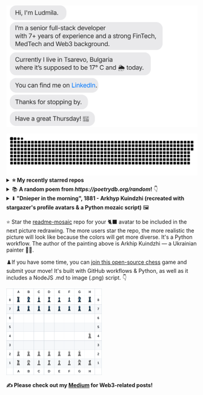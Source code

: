 [![](https://raw.githubusercontent.com/milaabl/milaabl/main/chat.svg)](https://www.linkedin.com/in/ludmila-a-dev/)

<!-- https://github.com/milaabl/milaabl/assets/86361434/c35b0e6f-acf0-435e-920d-b90faa4788ad -->

<img alt="Snake eating my contributions for breakfast🧉" src="https://raw.githubusercontent.com/milaabl/milaabl-readme/preview/github-contribution-grid-snake.svg" />

<details>
<summary>
  <strong>⭐ My recently starred repos </strong>
</summary>
  
<!-- Starred repos start -->
| Name | Url | Stars | Description |
| --- | --- |  --- |  --- |
| Xunzhuo/Xunzhuo|https://github.com/Xunzhuo/Xunzhuo|37|About me|
| zcaceres/interview-prep|https://github.com/zcaceres/interview-prep|1|algos, data structures etc.|
| zcaceres/snoop|https://github.com/zcaceres/snoop|3|Like grep or ack... for the DOM|
| zcaceres/zcaceres|https://github.com/zcaceres/zcaceres|2|Super secret Github profile README thing|
| zcaceres/dotfiles|https://github.com/zcaceres/dotfiles|2|System setup w/dotfiles, tools, and apps automated with Ansible. Forever a WIP.|
| glitch-txs/walletconnect-cafe|https://github.com/glitch-txs/walletconnect-cafe|2|Ethereum-provider implementation with Cafe (global state manager)|
| glitch-txs/metamask-csp-firefox|https://github.com/glitch-txs/metamask-csp-firefox|4|MetaMask is blocked by Firefox when using CSP|
| glitch-txs/next-auth|https://github.com/glitch-txs/next-auth|1|Authentication for the Web.|
| michaelsbradleyjr/nim-notcurses|https://github.com/michaelsbradleyjr/nim-notcurses|26|Nim wrapper for Notcurses: blingful TUIs and character graphics|
| arianXdev/hardhat-jest|https://github.com/arianXdev/hardhat-jest|10|A Hardhat plugin that allows you to use Jest easily!|
| przemek890/Gender_prediction|https://github.com/przemek890/Gender_prediction|4|An application that utilizes camera input to predict a person's gender using a convolutional layer in PyTorch.|
| pieralukasz/pixel-recruitment-task|https://github.com/pieralukasz/pixel-recruitment-task|1|Zadanie rekrutacyjne Pixel Technology|
| SaraRasoulian/oop-solid-patterns|https://github.com/SaraRasoulian/oop-solid-patterns|14|💎  An educational repository for OOP, SOLID and Design Patterns|
| BogdanMFometescu/resume-builder|https://github.com/BogdanMFometescu/resume-builder|13|Django-based web application that allows users to create, update, and export professional resumes.|
| 0xMimir/Advance-CNN-LSTM-Model-for-Cryptocurrency-Forecasting|https://github.com/0xMimir/Advance-CNN-LSTM-Model-for-Cryptocurrency-Forecasting|6|CNN LSTM model used for predicting cryptocurrencies|
| b-hristov/b-hristov|https://github.com/b-hristov/b-hristov|1||
| CloverGit/CloverGit|https://github.com/CloverGit/CloverGit|7||
| TatevKaren/TatevKaren-data-science-portfolio|https://github.com/TatevKaren/TatevKaren-data-science-portfolio|56|Data Science Portfolio of Tatev Karen Aslanyan including Case Studies and Research Projects that I have completed that solve business problems or introduce new products. Case Study papers, codes, and additional resources are all included.|
| PiotrRut/elonmusk-twitter-notifier|https://github.com/PiotrRut/elonmusk-twitter-notifier|62|AI driven e-mail notifier for tweets mentioning stock from Elon Musk 📈|
| Vendicated/Vencord|https://github.com/Vendicated/Vencord|6535|The cutest Discord client mod|
| yeoman/yo|https://github.com/yeoman/yo|3789|CLI tool for running Yeoman generators|
| matter-labs/zksync-era|https://github.com/matter-labs/zksync-era|2844|zkSync era|
| 0age/create2crunch|https://github.com/0age/create2crunch|419|A Rust program for finding salts that create gas-efficient Ethereum addresses via CREATE2.|
| joshstevens19/ethereum-multicall|https://github.com/joshstevens19/ethereum-multicall|332|Ability to call many ethereum constant function calls in 1 JSONRPC request|
| threshold-network/token-dashboard|https://github.com/threshold-network/token-dashboard|21||
| LimeChain/mongoose-immutable-plugin|https://github.com/LimeChain/mongoose-immutable-plugin|2|Mongoose plugin guarding fields from modifications|
| ankitects/anki|https://github.com/ankitects/anki|17122|Anki's shared backend and web components, and the Qt frontend|
| lightningnetwork/lnd|https://github.com/lightningnetwork/lnd|7476|Lightning Network Daemon ⚡️|
| CoNarrative/mongo-immutable|https://github.com/CoNarrative/mongo-immutable|10|Immutable MongoDB.|
| lightningdevkit/rust-lightning|https://github.com/lightningdevkit/rust-lightning|1078|A highly modular Bitcoin Lightning library written in Rust. It's rust-lightning, not Rusty's Lightning!|

<!-- Starred repos end -->

</details>

<details>
  <summary>📚 <strong>A random poem from <em>https://poetrydb.org/random</em>!</strong> 👇 </summary>

<!-- Start poem -->
# 💮 Epistle to Dr Arbuthnot; or, Prologue to the Satires. by *Alexander Pope*

<p>
    _P_. Shut, shut the door, good John! fatigued, I said,<br/>Tie up the knocker, say I'm sick, I'm dead.<br/>The Dog-star rages! nay, 'tis past a doubt,<br/>All Bedlam, or Parnassus, is let out:<br/>Fire in each eye, and papers in each hand,<br/>They rave, recite, and madden round the land.<br/><br/>What walls can guard me, or what shades can hide?<br/>They pierce my thickets, through my grot they glide,<br/>By land, by water, they renew the charge,<br/>They stop the chariot, and they board the barge.<br/>No place is sacred, not the church is free,<br/>Even Sunday shines no Sabbath-day to me:<br/>Then from the Mint walks forth the man of rhyme,<br/>Happy! to catch me, just at dinner-time.<br/><br/>Is there a parson, much bemused in beer,<br/>A maudlin poetess, a rhyming peer,<br/>A clerk, foredoom'd his father's soul to cross,<br/>Who pens a stanza, when he should engross?<br/>Is there, who, lock'd from ink and paper, scrawls<br/>With desperate charcoal round his darken'd walls?<br/>All fly to Twit'nam, and in humble strain<br/>Apply to me, to keep them mad or vain.<br/>Arthur, whose giddy son neglects the laws,<br/>Imputes to me and my damn'd works the cause:<br/>Poor Cornus sees his frantic wife elope,<br/>And curses wit, and poetry, and Pope.<br/><br/>Friend to my life! (which did not you prolong,<br/>The world had wanted many an idle song)<br/>What drop or nostrum can this plague remove?<br/>Or which must end me, a fool's wrath or love?<br/>A dire dilemma! either way I'm sped,<br/>If foes, they write, if friends, they read me dead.<br/>Seized and tied down to judge, how wretched I!<br/>Who can't be silent, and who will not lie:<br/>To laugh, were want of goodness and of grace,<br/>And to be grave, exceeds all power of face.<br/>I sit with sad civility, I read<br/>With honest anguish, and an aching head;<br/>And drop at last, but in unwilling ears,<br/>This saving counsel, 'Keep your piece nine years.'<br/><br/>'Nine years!' cries he, who high in Drury-lane,<br/>Lull'd by soft zephyrs through the broken pane,<br/>Rhymes ere he wakes, and prints before Term ends,<br/>Obliged by hunger, and request of friends:<br/>'The piece, you think, is incorrect? why take it,<br/>I'm all submission, what you'd have it, make it.'<br/><br/>Three things another's modest wishes bound,<br/>My friendship, and a prologue, and ten pound.<br/><br/>Pitholeon sends to me: 'You know his Grace,<br/>I want a patron; ask him for a place.'<br/>Pitholeon libell'd me--'But here's a letter<br/>Informs you, sir, 'twas when he knew no better.<br/>Dare you refuse him? Curll invites to dine,<br/>He'll write a journal, or he'll turn divine.'<br/><br/>Bless me! a packet.--''Tis a stranger sues,<br/>A virgin tragedy, an orphan Muse.'<br/>If I dislike it, 'Furies, death, and rage!'<br/>If I approve, 'Commend it to the stage.'<br/>There (thank my stars) my whole commission ends,<br/>The players and I are, luckily, no friends.<br/>Fired that the house reject him, ''Sdeath! I'll print it,<br/>And shame the fools--Your interest, sir, with Lintot.'<br/>Lintot, dull rogue! will think your price too much:<br/>'Not, sir, if you revise it, and retouch.'<br/>All my demurs but double his attacks;<br/>At last he whispers, 'Do; and we go snacks.'<br/>Glad of a quarrel, straight I clap the door:<br/>Sir, let me see your works and you no more.<br/><br/>'Tis sung, when Midas' ears began to spring<br/>(Midas, a sacred person and a king),<br/>His very minister who spied them first,<br/>(Some say his queen) was forced to speak, or burst.<br/>And is not mine, my friend, a sorer case,<br/>When every coxcomb perks them in my face?<br/><br/>_A_. Good friend, forbear! you deal in dangerous things.<br/>I'd never name queens, ministers, or kings;<br/>Keep close to ears, and those let asses prick,<br/>'Tis nothing----<br/><br/>_P_.     Nothing? if they bite and kick?<br/>Out with it, Dunciad! let the secret pass,<br/>That secret to each fool, that he's an ass:<br/>The truth once told (and wherefore should we lie?)<br/>The queen of Midas slept, and so may I.<br/><br/>You think this cruel? Take it for a rule,<br/>No creature smarts so little as a fool.<br/>Let peals of laughter, Codrus! round thee break,<br/>Thou unconcern'd canst hear the mighty crack:<br/>Pit, box, and gallery in convulsions hurl'd,<br/>Thou stand'st unshook amidst a bursting world.<br/>Who shames a scribbler? break one cobweb through,<br/>He spins the slight, self-pleasing thread anew:<br/>Destroy his fib or sophistry, in vain,<br/>The creature's at his dirty work again,<br/>Throned in the centre of his thin designs,<br/>Proud of a vast extent of flimsy lines!<br/>Whom have I hurt? has poet yet, or peer,<br/>Lost the arch'd eyebrow, or Parnassian sneer?<br/>And has not Colly still his lord, and whore?<br/>His butchers, Henley, his freemasons, Moore?<br/>Does not one table Bavius still admit?<br/>Still to one bishop, Philips seem a wit<br/>Still Sappho----<br/><br/>_A_.     Hold! for God-sake--you'll offend,<br/>No names--be calm--learn prudence of a friend:<br/>I too could write, and I am twice as tall;<br/>But foes like these----<br/><br/>_P_.          One flatterer's worse than all.<br/>Of all mad creatures, if the learn'd are right,<br/>It is the slaver kills, and not the bite.<br/>A fool quite angry is quite innocent:<br/>Alas! 'tis ten times worse when they repent.<br/><br/>One dedicates in high heroic prose,<br/>And ridicules beyond a hundred foes:<br/>One from all Grub-street will my fame defend,<br/>And, more abusive, calls himself my friend.<br/>This prints my letters, that expects a bribe,<br/>And others roar aloud, 'Subscribe, subscribe!'<br/><br/>There are, who to my person pay their court:<br/>I cough like Horace, and, though lean, am short,<br/>Ammon's great son one shoulder had too high,<br/>Such Ovid's nose, and, 'Sir! you have an eye'--<br/>Go on, obliging creatures! make me see<br/>All that disgraced my betters, met in me.<br/>Say for my comfort, languishing in bed,<br/>'Just so immortal Maro held his head:'<br/>And, when I die, be sure you let me know<br/>Great Homer died three thousand years ago.<br/><br/>Why did I write? what sin to me unknown<br/>Dipp'd me in ink, my parents', or my own?<br/>As yet a child, nor yet a fool to fame,<br/>I lisp'd in numbers, for the numbers came.<br/>I left no calling for this idle trade,<br/>No duty broke, no father disobey'd.<br/>The Muse but served to ease some friend, not wife,<br/>To help me through this long disease, my life,<br/>To second, Arbuthnot! thy art and care,<br/>And teach the being you preserved to bear.<br/><br/>But why then publish? Granville the polite,<br/>And knowing Walsh, would tell me I could write;<br/>Well-natured Garth inflamed with early praise,<br/>And Congreve loved, and Swift endured my lays;<br/>The courtly Talbot, Somers, Sheffield read,<br/>Even mitred Rochester would nod the head,<br/>And St John's self (great Dryden's friends before)<br/>With open arms received one poet more.<br/>Happy my studies, when by these approved!<br/>Happier their author, when by these beloved!<br/>From these the world will judge of men and books,<br/>Not from the Burnets, Oldmixons, and Cookes.<br/><br/>Soft were my numbers; who could take offence<br/>While pure description held the place of sense?<br/>Like gentle Fanny's was my flowery theme,<br/>'A painted mistress, or a purling stream.'<br/>Yet then did Gildon draw his venal quill;<br/>I wish'd the man a dinner, and sat still.<br/>Yet then did Dennis rave in furious fret;<br/>I never answer'd--I was not in debt.<br/>If want provoked, or madness made them print,<br/>I waged no war with Bedlam or the Mint.<br/><br/>Did some more sober critic come abroad--<br/>If wrong, I smiled; if right, I kiss'd the rod.<br/>Pains, reading, study, are their just pretence,<br/>And all they want is spirit, taste, and sense.<br/>Commas and points they set exactly right,<br/>And 'twere a sin to rob them of their mite.<br/>Yet ne'er one sprig of laurel graced these ribalds,<br/>From slashing Bentley down to piddling Tibbalds:<br/>Each wight, who reads not, and but scans and spells,<br/>Each word-catcher, that lives on syllables,<br/>Even such small critics some regard may claim,<br/>Preserved in Milton's or in Shakspeare's name.<br/>Pretty! in amber to observe the forms<br/>Of hairs, or straws, or dirt, or grubs, or worms!<br/>The things, we know, are neither rich nor rare,<br/>But wonder how the devil they got there.<br/><br/>Were others angry--I excused them too;<br/>Well might they rage, I gave them but their due.<br/>A man's true merit 'tis not hard to find;<br/>But each man's secret standard in his mind,<br/>That casting-weight pride adds to emptiness,<br/>This, who can gratify for who can guess?<br/>The bard whom pilfer'd Pastorals renown,<br/>Who turns a Persian tale for half-a-crown,<br/>Just writes to make his barrenness appear,<br/>And strains from hard-bound brains eight lines a year;<br/>He who, still wanting, though he lives on theft,<br/>Steals much, spends little, yet has nothing left:<br/>And he who, now to sense, now nonsense leaning,<br/>Means not, but blunders round about a meaning:<br/>And he, whose fustian's so sublimely bad,<br/>It is not poetry, but prose run mad:<br/>All these, my modest satire bade translate,<br/>And own'd that nine such poets made a Tate.<br/>How did they fume, and stamp, and roar, and chafe!<br/>And swear, not Addison himself was safe.<br/><br/>Peace to all such! but were there one whose fires<br/>True genius kindles, and fair fame inspires;<br/>Blest with each talent and each art to please,<br/>And born to write, converse, and live with ease:<br/>Should such a man, too fond to rule alone,<br/>Bear, like the Turk, no brother near the throne,<br/>View him with scornful, yet with jealous eyes,<br/>And hate for arts that caused himself to rise;<br/>Damn with faint praise, assent with civil leer,<br/>And, without sneering, teach the rest to sneer;<br/>Willing to wound, and yet afraid to strike,<br/>Just hint a fault, and hesitate dislike;<br/>Alike reserved to blame, or to commend,<br/>A timorous foe, and a suspicious friend;<br/>Dreading e'en fools, by flatterers besieged,<br/>And so obliging, that he ne'er obliged;<br/>Like Cato, give his little senate laws,<br/>And sit attentive to his own applause;<br/>While wits and Templars every sentence raise,<br/>And wonder with a foolish face of praise--<br/>Who but must laugh, if such a man there be?<br/>Who would not weep, if Atticus were he?<br/><br/>What though my name stood rubric on the walls,<br/>Or plaster'd posts, with claps, in capitals?<br/>Or smoking forth, a hundred hawkers' load,<br/>On wings of winds came flying all abroad?<br/>I sought no homage from the race that write;<br/>I kept, like Asian monarchs, from their sight:<br/>Poems I heeded (now be-rhymed so long)<br/>No more than thou, great George! a birthday song.<br/>I ne'er with wits or witlings pass'd my days,<br/>To spread about the itch of verse and praise;<br/>Nor like a puppy, daggled through the town,<br/>To fetch and carry sing-song up and down;<br/>Nor at rehearsals sweat, and mouth'd, and cried,<br/>With handkerchief and orange at my side;<br/>But sick of fops, and poetry, and prate,<br/>To Bufo left the whole Castalian state.<br/><br/>Proud as Apollo on his forkèd hill,<br/>Sat full-blown Bufo, puff'd by every quill;<br/>Fed with soft dedication all day long,<br/>Horace and he went hand in hand in song.<br/>His library (where busts of poets dead<br/>And a true Pindar stood without a head)<br/>Received of wits an undistinguish'd race,<br/>Who first his judgment ask'd, and then a place:<br/>Much they extoll'd his pictures, much his seat,<br/>And flatter'd every day, and some days eat:<br/>Till, grown more frugal in his riper days,<br/>He paid some bards with port, and some with praise,<br/>To some a dry rehearsal was assign'd,<br/>And others (harder still) he paid in kind.<br/>Dryden alone (what wonder?) came not nigh,<br/>Dryden alone escaped this judging eye:<br/>But still the great have kindness in reserve,<br/>He help'd to bury whom he help'd to starve.<br/><br/>May some choice patron bless each gray-goose quill!<br/>May every Bavius have his Bufo still!<br/>So when a statesman wants a day's defence,<br/>Or envy holds a whole week's war with sense,<br/>Or simple pride for flattery makes demands,<br/>May dunce by dunce be whistled off my hands!<br/>Bless'd be the great! for those they take away,<br/>And those they left me; for they left me Gay;<br/>Left me to see neglected genius bloom,<br/>Neglected die, and tell it on his tomb:<br/>Of all thy blameless life, the sole return<br/>My verse, and Queensberry weeping o'er thy urn!<br/><br/>Oh let me live my own, and die so too!<br/>(To live and die is all I have to do:)<br/>Maintain a poet's dignity and ease,<br/>And see what friends, and read what books I please:<br/>Above a patron, though I condescend<br/>Sometimes to call a minister my friend.<br/>I was not born for courts or great affairs;<br/>I pay my debts, believe, and say my prayers;<br/>Can sleep without a poem in my head,<br/>Nor know if Dennis be alive or dead.<br/><br/>Why am I ask'd what next shall see the light?<br/>Heavens! was I born for nothing but to write?<br/>Has life no joys for me? or (to be grave)<br/>Have I no friend to serve, no soul to save?<br/>'I found him close with Swift--Indeed? no doubt<br/>(Cries prating Balbus) something will come out.'<br/>'Tis all in vain, deny it as I will.<br/>'No, such a genius never can lie still;'<br/>And then for mine obligingly mistakes<br/>The first lampoon Sir Will or Bubo makes.<br/>Poor guiltless I! and can I choose but smile,<br/>When every coxcomb knows me by my style?<br/><br/>Cursed be the verse, how well soe'er it flow,<br/>That tends to make one worthy man my foe,<br/>Give virtue scandal, innocence a fear,<br/>Or from the soft-eyed virgin steal a tear!<br/>But he who hurts a harmless neighbour's peace,<br/>Insults fallen worth, or beauty in distress,<br/>Who loves a lie, lame slander helps about,<br/>Who writes a libel, or who copies out:<br/>That fop, whose pride affects a patron's name,<br/>Yet, absent, wounds an author's honest fame:<br/>Who can your merit selfishly approve,<br/>And show the sense of it without the love;<br/>Who has the vanity to call you friend,<br/>Yet wants the honour, injured, to defend;<br/>Who tells whate'er you think, whate'er you say,<br/>And, if he lie not, must at least betray:<br/>Who to the dean, and silver bell can swear,<br/>And sees at Canons what was never there;<br/>Who reads, but--with a lust to misapply,<br/>Make satire a lampoon, and fiction, lie;<br/>A lash like mine no honest man shall dread,<br/>But all such babbling blockheads in his stead.<br/>Let Sporus tremble--<br/><br/>_A_.               What? that thing of silk,<br/>Sporus, that mere white curd of ass's milk?<br/>Satire or sense, alas! can Sporus feel?<br/>Who breaks a butterfly upon a wheel?<br/><br/>_P_. Yet let me flap this bug with gilded wings,<br/>This painted child of dirt, that stinks and stings;<br/>Whose buzz the witty and the fair annoys,<br/>Yet wit ne'er tastes, and beauty ne'er enjoys;<br/>So well-bred spaniels civilly delight<br/>In mumbling of the game they dare not bite.<br/>Eternal smiles his emptiness betray,<br/>As shallow streams run dimpling all the way.<br/>Whether in florid impotence he speaks,<br/>And, as the prompter breathes, the puppet squeaks;<br/>Or at the ear of Eve, familiar toad!<br/>Half-froth, half-venom, spits himself abroad,<br/>In puns or politics, or tales, or lies,<br/>Or spite, or smut, or rhymes, or blasphemies.<br/>His wit all see-saw, between that and this,<br/>Now high, now low, now master up, now miss,<br/>And he himself one vile antithesis.<br/>Amphibious thing! that, acting either part,<br/>The trifling head, or the corrupted heart,<br/>Fop at the toilet, flatterer at the board,<br/>Now trips a lady, and now struts a lord.<br/>Eve's tempter thus the Rabbins have express'd,<br/>A cherub's face, a reptile all the rest,<br/>Beauty that shocks you, parts that none will trust,<br/>Wit that can creep, and pride that licks the dust.<br/><br/>Not Fortune's worshipper, nor Fashion's fool,<br/>Not Lucre's madman, nor Ambition's tool,<br/>Not proud, nor servile; be one poet's praise,<br/>That, if he pleased, he pleased by manly ways:<br/>That flattery, even to kings, he held a shame,<br/>And thought a lie in verse or prose the same.<br/>That not in Fancy's maze he wander'd long,<br/>But stoop'd to Truth, and moralised his song:<br/>That not for Fame, but Virtue's better end,<br/>He stood the furious foe, the timid friend,<br/>The damning critic, half-approving wit,<br/>The coxcomb hit, or fearing to be hit;<br/>Laugh'd at the loss of friends he never had,<br/>The dull, the proud, the wicked, and the mad;<br/>The distant threats of vengeance on his head,<br/>The blow unfelt, the tear he never shed;<br/>The tale revived, the lie so oft o'erthrown,<br/>Th' imputed trash, and dulness not his own;<br/>The morals blacken'd when the writings 'scape,<br/>The libell'd person, and the pictured shape;<br/>Abuse, on all he loved, or loved him, spread,<br/>A friend in exile, or a father dead;<br/>The whisper that, to greatness still too near,<br/>Perhaps yet vibrates on his sovereign's ear--<br/>Welcome for thee, fair Virtue! all the past:<br/>For thee, fair Virtue! welcome even the last!<br/><br/>_A_. But why insult the poor, affront the great?<br/><br/>_P_. A knave's a knave, to me, in every state:<br/>Alike my scorn, if he succeed or fail,<br/>Sporus at court, or Japhet in a jail,<br/>A hireling scribbler, or a hireling peer,<br/>Knight of the post corrupt, or of the shire;<br/>If on a pillory, or near a throne,<br/>He gain his prince's ear, or lose his own.<br/><br/>Yet soft by nature, more a dupe than wit,<br/>Sappho can tell you how this man was bit:<br/>This dreaded satirist Dennis will confess<br/>Foe to his pride, but friend to his distress:<br/>So humble, he has knock'd at Tibbald's door,<br/>Has drunk with Cibber, nay, has rhymed for Moore.<br/>Full ten years slander'd, did he once reply?<br/>Three thousand suns went down on Welsted's lie.<br/>To please a mistress one aspersed his life;<br/>He lash'd him not, but let her be his wife:<br/>Let Budgell charge low Grub-street on his quill,<br/>And write whate'er he pleased, except his will;<br/>Let the two Curlls of town and court abuse<br/>His father, mother, body, soul, and Muse.<br/>Yet why that father held it for a rule,<br/>It was a sin to call our neighbour fool:<br/>That harmless mother thought no wife a whore:<br/>Hear this, and spare his family, James Moore!<br/>Unspotted names, and memorable long!<br/>If there be force in virtue, or in song.<br/><br/>Of gentle blood (part shed in honour's cause,<br/>While yet in Britain honour had applause)<br/>Each parent sprung----<br/><br/>_A._         What fortune, pray?----<br/><br/>_P._                            Their own,<br/>And better got, than Bestia's from the throne.<br/>Born to no pride, inheriting no strife,<br/>Nor marrying discord in a noble wife,<br/>Stranger to civil and religious rage,<br/>The good man walk'd innoxious through his age.<br/>No courts he saw, no suits would ever try,<br/>Nor dared an oath, nor hazarded a lie.<br/>Unlearn'd, he knew no schoolman's subtle art,<br/>No language but the language of the heart.<br/>By nature honest, by experience wise,<br/>Healthy by temperance, and by exercise;<br/>His life, though long, to sickness pass'd unknown,<br/>His death was instant, and without a groan.<br/>O grant me thus to live, and thus to die!<br/>Who sprung from kings shall know less joy than I.<br/><br/>O friend! may each domestic bliss be thine!<br/>Be no unpleasing melancholy mine:<br/>Me, let the tender office long engage,<br/>To rock the cradle of reposing age,<br/>With lenient arts extend a mother's breath,<br/>Make languor smile, and smooth the bed of death,<br/>Explore the thought, explain the asking eye,<br/>And keep a while one parent from the sky!<br/>On cares like these if length of days attend,<br/>May Heaven, to bless those days, preserve my friend,<br/>Preserve him social, cheerful, and serene,<br/>And just as rich as when he served a Queen.<br/><br/>_A_. Whether that blessing be denied or given,<br/>Thus far was right, the rest belongs to Heaven.
</p>

***
<!-- End poem -->
</details>

<details>
<summary>
  ⬇️ <strong>"Dnieper in the morning", 1881 - Arkhyp Kuindzhi (recreated with stargazer's profile avatars & a Python mozaic script)</strong> 🖼️
</summary>

<img width="49%" src="https://raw.githubusercontent.com/milaabl/readme-mosaic/main/data/input.jpg" alt="Original picture"/>
<img width="49%" src="https://raw.githubusercontent.com/milaabl/readme-mosaic/main/data/output.jpg" alt="Output picture"/>
<img width="70%" src="https://raw.githubusercontent.com/milaabl/readme-mosaic/main/data/output.gif" alt="Output GIF"/>
</details>

⭐ Star the [readme-mosaic](https://github.com/milaabl/readme-mosaic) repo for your 🐈‍⬛ avatar to be included in the next picture redrawing. The more users star the repo, the more realistic the picture will look like because the colors will get more diverse. It's a Python workflow. The author of the painting above is Arkhip Kuindzhi — a Ukrainian painter 💙💛.

♟️If you have some time, you can [join this open-source chess](https://github.com/milaabl/readme-chess) game and submit your move! It's built with GitHub workflows & Python, as well as it includes a NodeJS .md to image (.png) script. 👇

<a href="https://github.com/milaabl/readme-chess/blob/master/README.md"><img src="https://raw.githubusercontent.com/milaabl/readme-chess/master/chess.png" alt="README chess dynamic game preview" width="50%" /></a>

<strong>✍️ Please check out my <a href="https://medium.com/@milaabl2405">Medium</a> for Web3-related posts!</strong>
